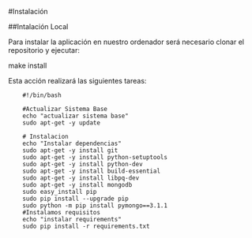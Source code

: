 #Instalación

##Intalación Local

Para instalar la aplicación en nuestro ordenador será necesario clonar el repositorio y ejecutar:

  make install

Esta acción realizará las siguientes tareas:

        #!/bin/bash

        #Actualizar Sistema Base
        echo "actualizar sistema base"
        sudo apt-get -y update

        # Instalacion
        echo "Instalar dependencias"
        sudo apt-get -y install git
        sudo apt-get -y install python-setuptools
        sudo apt-get -y install python-dev
        sudo apt-get -y install build-essential
        sudo apt-get -y install libpq-dev
        sudo apt-get -y install mongodb
        sudo easy_install pip
        sudo pip install --upgrade pip
        sudo python -m pip install pymongo==3.1.1
        #Instalamos requisitos
        echo "instalar requirements"
        sudo pip install -r requirements.txt
